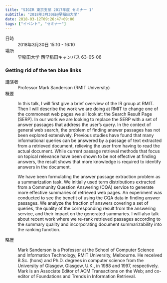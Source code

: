 ```yaml
---
title: "SIGIR 東京支部 2017年度 セミナー 1"
subtitle: "2018年3月30日@早稲田大学"
date: 2018-03-12T09:26:47+09:00
tags: ["イベント", "セミナー"]
---
```


<dl>
    <dt>日時</dt>
    <dd>2018年3月30日 15:10 - 16:10</dd>
    <dt>場所</dt>
    <dd>早稲田大学 西早稲田キャンパス 63-05-06</dd>
</dl>

### Getting rid of the ten blue links
<dl>
    <dt>講演者</dt>
    <dd>Professor Mark Sanderson (RMIT University)</dd>
    <dt>概要</dt>
    <dd>
    <p>In this talk, I will first give a brief overview of the IR group at
    RMIT. Then I will describe the work we are doing at RMIT to change one of
    the commonest web pages we all look at: the Search Result Page (SERP). In
    our work we are looking to replace the SERP with a set of answer passages
    that address the user’s query. In the context of general web search, the
    problem of finding answer passages has not been explored extensively.
    Previous studies have found that many informational queries can be answered
    by a passage of text extracted from a retrieved document, relieving the
    user from having to read the actual document. While current passage
    retrieval methods that focus on topical relevance have been shown to be not
    effective at finding answers, the result shows that more knowledge is
    required to identify answers in the document.</p>
    <p>We have been formulating the answer passage extraction problem as a
    summarization task. We initially used term distributions extracted from a
    Community Question Answering (CQA) service to generate more effective
    summaries of retrieved web pages. An experiment was conducted to see the
    benefit of using the CQA data in finding answer passages. We analyze the
    fraction of answers covering a set of queries, the quality of the
    corresponding result from the answering service, and their impact on the
    generated summaries. I will also talk about recent work where we re-rank
    retrieved passages according to the summary quality and incorporating
    document summarizability into the ranking function.</p>
    </dd>
    <dt>略歴</dt>
    <dd>
    <p>Mark Sanderson is a Professor at the School of Computer Science and
    Information Technology, RMIT University, Melbourne. He received B.Sc.
    (hons) and Ph.D. degrees in computer science from the University of
    Glasgow, Glasgow, U.K., in 1988 and 1997, respectively. Mark is an
    Associate Editor of ACM Transactions on the Web; and co-editor of
    Foundations and Trends in Information Retrieval.</p>
    </dd>
</dl>
